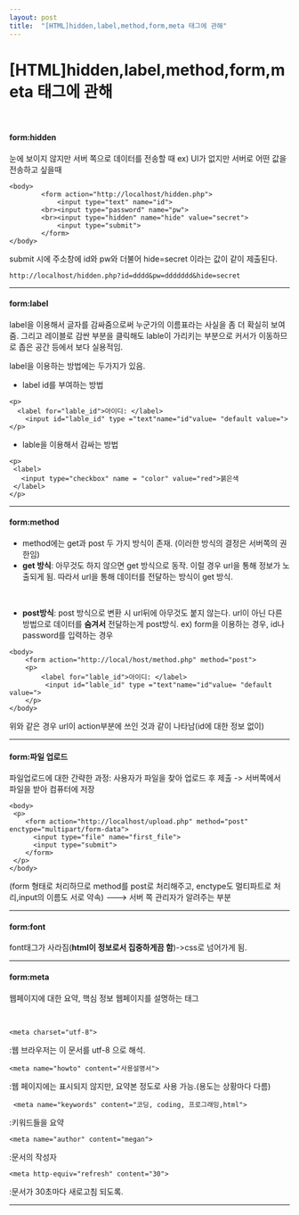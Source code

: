 ```yaml
---
layout: post
title:  "[HTML]hidden,label,method,form,meta 태그에 관해"
---
```

# [HTML]hidden,label,method,form,meta 태그에 관해


<br>

#### form:hidden
눈에 보이지 않지만 서버 쪽으로 데이터를 전송할 때
ex) UI가 없지만 서버로 어떤 값을 전송하고 싶을때


```
<body>
        <form action="http://localhost/hidden.php">
            <input type="text" name="id">
        <br><input type="password" name="pw">
        <br><input type="hidden" name="hide" value="secret">
            <input type="submit">
        </form>
</body>
```
submit 시에 주소창에 id와 pw와 더불어 hide=secret 이라는 값이 같이 제출된다.

`http://localhost/hidden.php?id=dddd&pw=ddddddd&hide=secret`




---



#### form:label



label을 이용해서 글자를 감싸줌으로써 누군가의 이름표라는 사실을 좀 더 확실히 보여줌. 그리고 레이블로 감싼 부분을 클릭해도 lable이 가리키는 부분으로 커서가 이동하므로 좁은 공간 등에서 보다 실용적임.

label을 이용하는 방법에는 두가지가 있음.

* label id를 부여하는 방법

```
<p>
  <label for="lable_id">아이디: </label>
    <input id="lable_id" type ="text"name="id"value= "default value=">
</p>
```

* lable을 이용해서 감싸는 방법
```
<p>
 <label>
   <input type="checkbox" name = "color" value="red">붉은색
 </label>
</p>
```

---
#### form:method
* method에는 get과 post 두 가지 방식이 존재. (이러한 방식의 결정은 서버쪽의 권한임)
* **get 방식**: 아무것도 하지 않으면 get 방식으로 동작. 이럴 경우 url을 통해 정보가 노출되게 됨. 따라서 url을 통해 데이터를 전달하는 방식이 get 방식.
<br>

* **post방식**: post 방식으로 변환 시 url뒤에 아무것도 붙지 않는다. url이 아닌 다른 방법으로 데이터를 **숨겨서** 전달하는게 post방식.
ex) form을 이용하는 경우, id나 password를 입력하는 경우

```
<body>
    <form action="http://local/host/method.php" method="post">
    <p>
        <label for="lable_id">아이디: </label>
         <input id="lable_id" type ="text"name="id"value= "default value=">
    </p>
</body>
```
위와 같은 경우 url이 action부분에 쓰인 것과 같이 나타남(id에 대한 정보 없이)

---

#### form:파일 업로드


파일업로드에 대한 간략한 과정:
사용자가 파일을 찾아 업로드 후 제출 -> 서버쪽에서 파일을 받아 컴퓨터에 저장


```
<body>
 <p> 
    <form action="http://localhost/upload.php" method="post" enctype="multipart/form-data">
      <input type="file" name="first_file">
      <input type="submit">
    </form>
 </p>
</body>
```
(form 형태로 처리하므로 method를 post로 처리해주고, enctype도 멀티파트로 처리,input의 이름도 서로 약속) ---> 서버 쪽 관리자가 알려주는 부분

---


#### form:font

font태그가 사라짐(**html이 정보로서 집중하게끔 함**)->css로 넘어가게 됨.

---


#### form:meta
웹페이지에 대한 요약, 핵심 정보
웹페이지를 설명하는 태그


<br>

`<meta charset="utf-8">`

:웹 브라우저는 이 문서를 utf-8 으로 해석.

`<meta name="howto" content="사용설명서">`

:웹 페이지에는 표시되지 않지만, 요약본 정도로 사용 가능.(용도는 상황마다 다름)

` <meta name="keywords" content="코딩, coding, 프로그래밍,html">`

:키워드들을 요약

`<meta name="author" content="megan">`

:문서의 작성자

`<meta http-equiv="refresh" content="30">`

:문서가 30초마다 새로고침 되도록.


---
